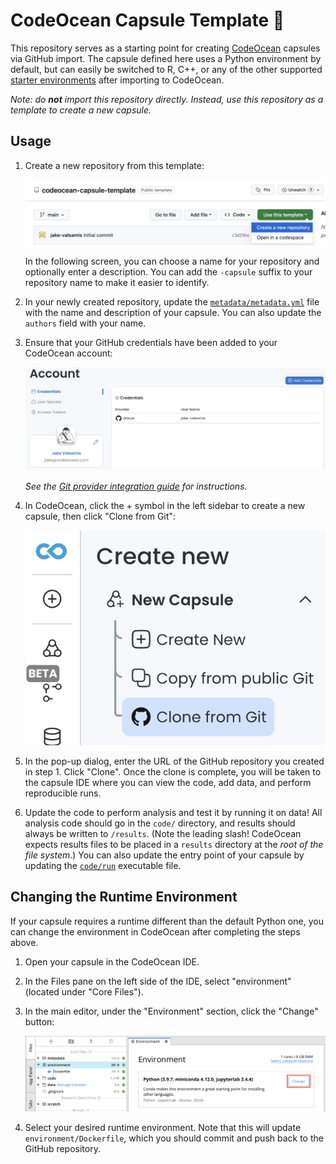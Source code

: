 # CodeOcean Capsule Template 🌊

This repository serves as a starting point for creating [CodeOcean](https://codeocean.com) capsules via GitHub import. The capsule defined here uses a Python environment by default, but can easily be switched to R, C++, or any of the other supported [starter environments](https://help.codeocean.com/en/articles/1197876-selecting-a-base-environment) after importing to CodeOcean.

_Note: do **not** import this repository directly. Instead, use this repository as a template to create a new capsule._

## Usage

1. Create a new repository from this template:

    ![Screenshot of this repository in GitHub showing how to create a new repository from the template.](docs/img/use-as-template.png)

    In the following screen, you can choose a name for your repository and optionally enter a description. You can add the `-capsule` suffix to your repository name to make it easier to identify.

1. In your newly created repository, update the [`metadata/metadata.yml`](metadata/metadata.yml) file with the name and description of your capsule. You can also update the `authors` field with your name.

1. Ensure that your GitHub credentials have been added to your CodeOcean account:

    ![Screenshot of the CodeOcean credentials page showing configured GitHub credentials.](docs/img/credentials.png)

    _See the [Git provider integration guide](https://docs.codeocean.com/user-guide/git-provider-integration-guide/setting-up-the-integration) for instructions._

1. In CodeOcean, click the + symbol in the left sidebar to create a new capsule, then click "Clone from Git":

    ![Screenshot of the new capsule menu in CodeOcean.](docs/img/clone-from-git.png)

1. In the pop-up dialog, enter the URL of the GitHub repository you created in step 1. Click "Clone". Once the clone is complete, you will be taken to the capsule IDE where you can view the code, add data, and perform reproducible runs.

1. Update the code to perform analysis and test it by running it on data! All analysis code should go in the `code/` directory, and results should always be written to `/results`. (Note the leading slash! CodeOcean expects results files to be placed in a `results` directory at the _root of the file system_.) You can also update the entry point of your capsule by updating the [`code/run`](code/run) executable file.

## Changing the Runtime Environment

If your capsule requires a runtime different than the default Python one, you can change the environment in CodeOcean after completing the steps above. 

1. Open your capsule in the CodeOcean IDE.

2. In the Files pane on the left side of the IDE, select "environment" (located under "Core Files").

3. In the main editor, under the "Environment" section, click the "Change" button:

    ![Screenshot of the environment editor in CodeOcean.](docs/img/change-env.png)

4. Select your desired runtime environment. Note that this will update `environment/Dockerfile`, which you should commit and push back to the GitHub repository.
